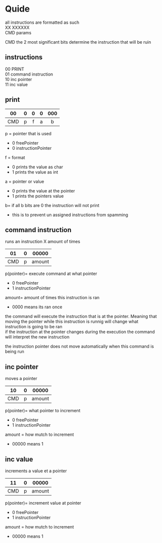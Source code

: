 # Quide

all instructions are formatted as such  
XX  XXXXXX  
CMD params

CMD the 2 most significant bits determine the instruction that will be ruin  

## instructions 
00 PRINT  
01 command instruction  
10 inc pointer  
11 inc value  


## print
|00|0|0|0|000|
|:---:|:---:|:---:|:---:|:---:|
|CMD|p|f| a| b|

p = pointer that is used  
 - 0 freePointer
 - 0 instructionPointer

f = format
 - 0 prints the value as char
 - 1 prints the value as int

a = pointer or value
 - 0 prints the value at the pointer
 - 1 prints the pointers value

b= if all b bits are 0 the instruction will not print  
 - this is to prevent un assigned instructions from spamming  





## command instruction
runs an instruction X amount of times  
  
|01|0|00000|
|:---:|:---:|:------:|
|CMD|p|amount|

p(pointer)= execute command at what pointer
 - 0 freePointer  
 - 1 instructionPointer  

amount= amount of times this instruction is ran 
 - 0000 means its ran once


the command will execute the instruction that is at the pointer. Meaning that moving the pointer while this instruction is runnig will change what instruction is going to be ran  
if the instruction at the pointer changes during the execution the command will interpret the new instruction  
  
the instruction pointer does not move automatically when this command is being run   


## inc pointer
moves a pointer  
  
|10|0|00000|
|:---:|:---:|:------:|
|CMD|p|amount|

p(pointer)= what pointer to increment  
 - 0 freePointer  
 - 1 instructionPointer  

amount = how mutch to increment 
 - 00000 means 1

## inc value
increments a value et a pointer  
  
|11|0|00000|
|:---:|:---:|:------:|
|CMD|p|amount|

p(pointer)= increment value at pointer
 - 0 freePointer  
 - 1 instructionPointer  

amount = how mutch to increment 
 - 00000 means 1


